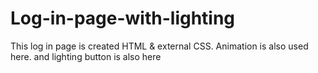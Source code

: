 # Log-in-page-with-lighting
This log in page is created HTML &amp; external CSS. Animation is also used here. and lighting button is also here
